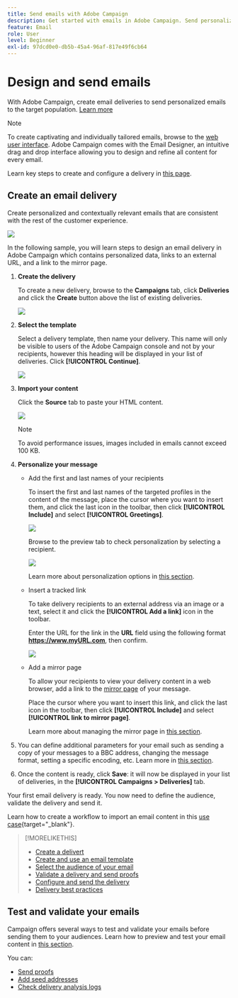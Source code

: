 ```yaml
---
title: Send emails with Adobe Campaign
description: Get started with emails in Adobe Campaign. Send personalized emails to a target population.
feature: Email
role: User
level: Beginner
exl-id: 97dcd0e0-db5b-45a4-96af-817e49f6cb64
---
```

# Design and send emails

With Adobe Campaign, create email deliveries to send personalized emails to the target population. [Learn more](../send/send.md)

>[!NOTE]
>
>To create captivating and individually tailored emails, browse to the [web user interface](../start/campaign-ui.md#campaign-web-user-interface-ac-web-ui). Adobe Campaign comes with the Email Designer, an intuitive drag and drop interface allowing you to design and refine all content for every email.


Learn key steps to create and configure a delivery in [this page](../start/create-message.md).

## Create an email delivery

Create personalized and contextually relevant emails that are consistent with the rest of the customer experience.

![](assets/new-email-content.png)


In the following sample, you will learn steps to design an email delivery in Adobe Campaign which contains personalized data, links to an external URL, and a link to the mirror page.

1. **Create the delivery**

   To create a new delivery, browse to the **Campaigns** tab, click **Deliveries** and click the **Create** button above the list of existing deliveries.
   
   ![](assets/delivery_step_1.png)

1. **Select the template**

   Select a delivery template, then name your delivery. This name will only be visible to users of the Adobe Campaign console and not by your recipients, however this heading will be displayed in your list of deliveries. Click **[!UICONTROL Continue]**.

   ![](assets/dce_delivery_model.png)

1. **Import your content**

   Click the **Source** tab to paste your HTML content.
   
   ![](assets/paste-content.png)

   >[!NOTE]
   >
   >To avoid performance issues, images included in emails cannot exceed 100 KB.

1. **Personalize your message**

   * Add the first and last names of your recipients

      To insert the first and last names of the targeted profiles in the content of the message, place the cursor where you want to insert them, and click the last icon in the toolbar, then click **[!UICONTROL Include]** and select **[!UICONTROL Greetings]**.

      ![](assets/include-greetings.png)

      Browse to the preview tab to check personalization by selecting a recipient.
   
      ![](assets/perso-check.png)

      Learn more about personalization options in [this section](personalize.md).

   * Insert a tracked link

      To take delivery recipients to an external address via an image or a text, select it and click the **[!UICONTROL Add a link]** icon in the toolbar.

      Enter the URL for the link in the **URL** field using the following format **https://www.myURL.com**, then confirm.

      ![](assets/add-a-link.png)

   * Add a mirror page

      To allow your recipients to view your delivery content in a web browser, add a link to the [mirror page](mirror-page.md) of your message.

      Place the cursor where you want to insert this link, and click the last icon in the toolbar, then click **[!UICONTROL Include]** and select **[!UICONTROL link to mirror page]**.
      
      Learn more about managing the mirror page in [this section](mirror-page.md#link-to-mirror-page).

1. You can define additional parameters for your email such as sending a copy of your messages to a BBC address, changing the message format, setting a specific encoding, etc. Learn more in [this section](email-parameters.md).

1. Once the content is ready, click **Save**: it will now be displayed in your list of deliveries, in the **[!UICONTROL Campaigns > Deliveries]** tab.

Your first email delivery is ready. You now need to define the audience, validate the delivery and send it.

Learn how to create a workflow to import an email content in this [use case](https://experienceleague.adobe.com/docs/campaign/automation/workflows/use-cases/deliveries/load-delivery-content.html){target="_blank"}.

>[!MORELIKETHIS]
>
>* [Create a delivert](../start/create-message.md)
>* [Create and use an email template](create-templates.md)
>* [Select the audience of your email](../audiences/gs-audiences.md)
>* [Validate a delivery and send proofs](preview-and-proof.md)
>* [Configure and send the delivery](configure-and-send.md)
>* [Delivery best practices](../start/delivery-best-practices.md)

## Test and validate your emails

Campaign offers several ways to test and validate your emails before sending them to your audiences. Learn how to preview and test your email content in [this section](../send/preview-and-proof.md).

You can:

* [Send proofs](preview-and-proof.md)
* [Add seed addresses](../audiences/test-profiles.md)
* [Check delivery analysis logs](delivery-analysis.md)

